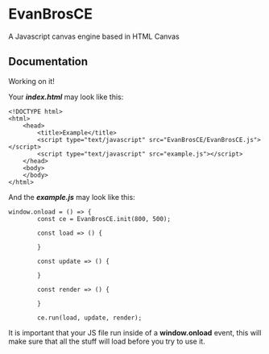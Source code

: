 # EvanBrosCE
A Javascript canvas engine based in HTML Canvas

## Documentation
Working on it!

Your **_index.html_** may look like this:
```
<!DOCTYPE html>
<html>
	<head>
		<title>Example</title>
		<script type="text/javascript" src="EvanBrosCE/EvanBrosCE.js"></script>
		<script type="text/javascript" src="example.js"></script>
	</head>
	<body>
	</body>
</html>
```

And the **_example.js_** may look like this:
```
window.onload = () => {
		const ce = EvanBrosCE.init(800, 500);
		
        const load => () {
			
		}
		
		const update => () {
			
		}
		
		const render => () {
			
		}
		
        ce.run(load, update, render);
```

It is important that your JS file run inside of a **window.onload** event, this will make sure that all the stuff will load before you try to use it.